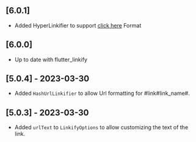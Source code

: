## [6.0.1] 
- Added HyperLinkifier to support [click here](https://urltolinkto.com) Format
## [6.0.0] 
- Up to date with flutter_linkify
## [5.0.4] - 2023-03-30
- Added `HashUrlLinkifier` to allow Url formatting for #link#link_name#.
## [5.0.3] - 2023-03-30
- Added `urlText` to `LinkifyOptions` to allow customizing the text of the link.
